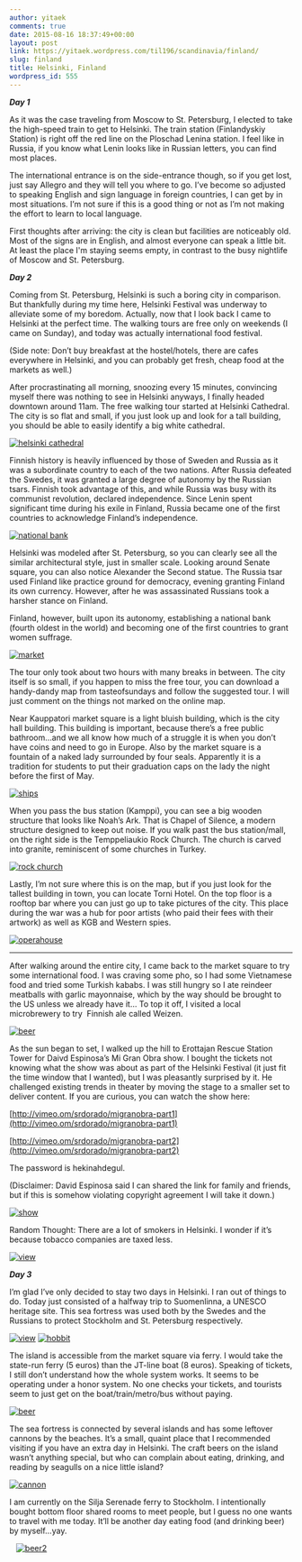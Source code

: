 ```yaml
---
author: yitaek
comments: true
date: 2015-08-16 18:37:49+00:00
layout: post
link: https://yitaek.wordpress.com/til196/scandinavia/finland/
slug: finland
title: Helsinki, Finland
wordpress_id: 555
---
```


_**Day 1**_



As it was the case traveling from Moscow to St. Petersburg, I elected to take the high-speed train to get to Helsinki. The train station (Finlandyskiy Station) is right off the red line on the Ploschad Lenina station. I feel like in Russia, if you know what Lenin looks like in Russian letters, you can find most places.



The international entrance is on the side-entrance though, so if you get lost, just say Allegro and they will tell you where to go. I’ve become so adjusted to speaking English and sign language in foreign countries, I can get by in most situations. I’m not sure if this is a good thing or not as I’m not making the effort to learn to local language.



First thoughts after arriving: the city is clean but facilities are noticeably old. Most of the signs are in English, and almost everyone can speak a little bit. At least the place I'm staying seems empty, in contrast to the busy nightlife of Moscow and St. Petersburg.

_**Day 2**_

Coming from St. Petersburg, Helsinki is such a boring city in comparison. But thankfully during my time here, Helsinki Festival was underway to alleviate some of my boredom. Actually, now that I look back I came to Helsinki at the perfect time. The walking tours are free only on weekends (I came on Sunday), and today was actually international food festival.

(Side note: Don’t buy breakfast at the hostel/hotels, there are cafes everywhere in Helsinki, and you can probably get fresh, cheap food at the markets as well.)

After procrastinating all morning, snoozing every 15 minutes, convincing myself there was nothing to see in Helsinki anyways, I finally headed downtown around 11am. The free walking tour started at Helsinki Cathedral. The city is so flat and small, if you just look up and look for a tall building, you should be able to easily identify a big white cathedral.


[![helsinki cathedral](https://yitaek.files.wordpress.com/2015/08/helsinki-cathedral.jpg?w=300)](https://yitaek.files.wordpress.com/2015/08/helsinki-cathedral.jpg)


Finnish history is heavily influenced by those of Sweden and Russia as it was a subordinate country to each of the two nations. After Russia defeated the Swedes, it was granted a large degree of autonomy by the Russian tsars. Finnish took advantage of this, and while Russia was busy with its communist revolution, declared independence. Since Lenin spent significant time during his exile in Finland, Russia became one of the first countries to acknowledge Finland’s independence.


[![national bank](https://yitaek.files.wordpress.com/2015/08/national-bank.jpg?w=300)](https://yitaek.files.wordpress.com/2015/08/national-bank.jpg)


Helsinki was modeled after St. Petersburg, so you can clearly see all the similar architectural style, just in smaller scale. Looking around Senate square, you can also notice Alexander the Second statue. The Russia tsar used Finland like practice ground for democracy, evening granting Finland its own currency. However, after he was assassinated Russians took a harsher stance on Finland.

Finland, however, built upon its autonomy, establishing a national bank (fourth oldest in the world) and becoming one of the first countries to grant women suffrage.


[![market](https://yitaek.files.wordpress.com/2015/08/market.jpg?w=300)](https://yitaek.files.wordpress.com/2015/08/market.jpg)


The tour only took about two hours with many breaks in between. The city itself is so small, if you happen to miss the free tour, you can download a handy-dandy map from tasteofsundays and follow the suggested tour. I will just comment on the things not marked on the online map.

Near Kauppatori market square is a light bluish building, which is the city hall building. This building is important, because there’s a free public bathroom…and we all know how much of a struggle it is when you don’t have coins and need to go in Europe. Also by the market square is a fountain of a naked lady surrounded by four seals. Apparently it is a tradition for students to put their graduation caps on the lady the night before the first of May.


[![ships](https://yitaek.files.wordpress.com/2015/08/ships.jpg?w=300)](https://yitaek.files.wordpress.com/2015/08/ships.jpg)


When you pass the bus station (Kamppi), you can see a big wooden structure that looks like Noah’s Ark. That is Chapel of Silence, a modern structure designed to keep out noise. If you walk past the bus station/mall, on the right side is the Temppeliaukio Rock Church. The church is carved into granite, reminiscent of some churches in Turkey.


[![rock church](https://yitaek.files.wordpress.com/2015/08/rock-church.jpg?w=300)](https://yitaek.files.wordpress.com/2015/08/rock-church.jpg)


Lastly, I’m not sure where this is on the map, but if you just look for the tallest building in town, you can locate Torni Hotel. On the top floor is a rooftop bar where you can just go up to take pictures of the city. This place during the war was a hub for poor artists (who paid their fees with their artwork) as well as KGB and Western spies.


[![operahouse](https://yitaek.files.wordpress.com/2015/08/operahouse.jpg?w=300)](https://yitaek.files.wordpress.com/2015/08/operahouse.jpg)




- - -


After walking around the entire city, I came back to the market square to try some international food. I was craving some pho, so I had some Vietnamese food and tried some Turkish kababs. I was still hungry so I ate reindeer meatballs with garlic mayonnaise, which by the way should be brought to the US unless we already have it… To top it off, I visited a local microbrewery to try  Finnish ale called Weizen.


[![beer](https://yitaek.files.wordpress.com/2015/08/beer1.jpg?w=168)](https://yitaek.files.wordpress.com/2015/08/beer1.jpg)


As the sun began to set, I walked up the hill to Erottajan Rescue Station Tower for Daivd Espinosa’s Mi Gran Obra show. I bought the tickets not knowing what the show was about as part of the Helsinki Festival (it just fit the time window that I wanted), but I was pleasantly surprised by it. He challenged existing trends in theater by moving the stage to a smaller set to deliver content. If you are curious, you can watch the show here:

[http://vimeo.om/srdorado/migranobra-part1](http://vimeo.om/srdorado/migranobra-part1)

[http://vimeo.om/srdorado/migranobra-part2](http://vimeo.om/srdorado/migranobra-part2)

The password is hekinahdegul.

(Disclaimer: David Espinosa said I can shared the link for family and friends, but if this is somehow violating copyright agreement I will take it down.)


[![show](https://yitaek.files.wordpress.com/2015/08/show.jpg?w=300)](https://yitaek.files.wordpress.com/2015/08/show.jpg)


Random Thought: There are a lot of smokers in Helsinki. I wonder if it’s because tobacco companies are taxed less.


[![view](https://yitaek.files.wordpress.com/2015/08/view.jpg?w=300)](https://yitaek.files.wordpress.com/2015/08/view.jpg)


_**Day 3**_

I’m glad I’ve only decided to stay two days in Helsinki. I ran out of things to do. Today just consisted of a halfway trip to Suomenlinna, a UNESCO heritage site. This sea fortress was used both by the Swedes and the Russians to protect Stockholm and St. Petersburg respectively.


[![view](https://yitaek.files.wordpress.com/2015/08/view1.jpg?w=300)](https://yitaek.files.wordpress.com/2015/08/view1.jpg) [![hobbit](https://yitaek.files.wordpress.com/2015/08/hobbit.jpg?w=300)](https://yitaek.files.wordpress.com/2015/08/hobbit.jpg)


The island is accessible from the market square via ferry. I would take the state-run ferry (5 euros) than the JT-line boat (8 euros). Speaking of tickets, I still don’t understand how the whole system works. It seems to be operating under a honor system. No one checks your tickets, and tourists seem to just get on the boat/train/metro/bus without paying.


[![beer](https://yitaek.files.wordpress.com/2015/08/beer2.jpg?w=168)](https://yitaek.files.wordpress.com/2015/08/beer2.jpg)


The sea fortress is connected by several islands and has some leftover cannons by the beaches. It’s a small, quaint place that I recommended visiting if you have an extra day in Helsinki. The craft beers on the island wasn’t anything special, but who can complain about eating, drinking, and reading by seagulls on a nice little island?


[![cannon](https://yitaek.files.wordpress.com/2015/08/cannon.jpg?w=300)](https://yitaek.files.wordpress.com/2015/08/cannon.jpg)


I am currently on the Silja Serenade ferry to Stockholm. I intentionally bought bottom floor shared rooms to meet people, but I guess no one wants to travel with me today. It’ll be another day eating food (and drinking beer) by myself…yay.


   [![beer2](https://yitaek.files.wordpress.com/2015/08/beer21.jpg?w=168)](https://yitaek.files.wordpress.com/2015/08/beer21.jpg)
